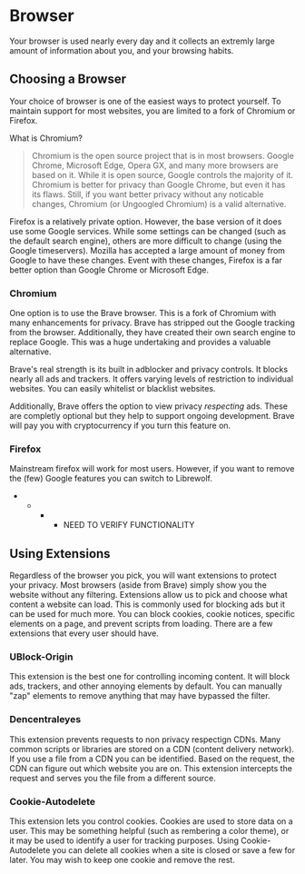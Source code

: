# Browser

Your browser is used nearly every day and it collects an extremly large amount of information about you, and your browsing habits.

## Choosing a Browser

Your choice of browser is one of the easiest ways to protect yourself. To maintain support for most websites, you are limited to a fork of Chromium or Firefox.

What is Chromium?
> Chromium is the open source project that is in most browsers. Google Chrome, Microsoft Edge, Opera GX, and many more browsers are based on it. While it is open source, Google controls the majority of it. Chromium is better for privacy than Google Chrome, but even it has its flaws. Still, if you want better privacy without any noticable changes, Chromium (or Ungoogled Chromium) is a valid alternative.

Firefox is a relatively private option. However, the base version of it does use some Google services. While some settings can be changed (such as the default search engine), others are more difficult to change (using the Google timeservers). Mozilla has accepted a large amount of money from Google to have these changes. Event with these changes, Firefox is a far better option than Google Chrome or Microsoft Edge.

### Chromium

One option is to use the Brave browser. This is a fork of Chromium with many enhancements for privacy. Brave has stripped out the Google tracking from the browser. Additionally, they have created their own search engine to replace Google. This was a huge undertaking and provides a valuable alternative.

Brave's real strength is its built in adblocker and privacy controls. It blocks nearly all ads and trackers. It offers varying levels of restriction to individual websites. You can easily whitelist or blacklist websites.

Additionally, Brave offers the option to view privacy *respecting* ads. These are completly optional but they help to support ongoing development. Brave will pay you with cryptocurrency if you turn this feature on.

### Firefox

Mainstream firefox will work for most users. However, if you want to remove the (few) Google features you can switch to Librewolf.

- - - - NEED TO VERIFY FUNCTIONALITY


## Using Extensions

Regardless of the browser you pick, you will want extensions to protect your privacy. Most browsers (aside from Brave) simply show you the website without any filtering. Extensions allow us to pick and choose what content a website can load. This is commonly used for blocking ads but it can be used for much more. You can block cookies, cookie notices, specific elements on a page, and prevent scripts from loading. There are a few extensions that every user should have. 

### UBlock-Origin

This extension is the best one for controlling incoming content. It will block ads, trackers, and other annoying elements by default. You can manually "zap" elements to remove anything that may have bypassed the filter.

### Dencentraleyes

This extension prevents requests to non privacy respectign CDNs. Many common scripts or libraries are stored on a CDN (content delivery network). If you use a file from a CDN you can be identified. Based on the request, the CDN can figure out which website you are on. This extension intercepts the request and serves you the file from a different source.

### Cookie-Autodelete

This extension lets you control cookies. Cookies are used to store data on a user. This may be something helpful (such as rembering a color theme), or it may be used to identify a user for tracking purposes. Using Cookie-Autodelete you can delete all cookies when a site is closed or save a few for later. You may wish to keep one cookie and remove the rest. 